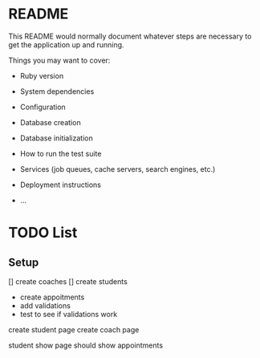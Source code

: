 # README

This README would normally document whatever steps are necessary to get the
application up and running.

Things you may want to cover:

* Ruby version

* System dependencies

* Configuration

* Database creation

* Database initialization

* How to run the test suite

* Services (job queues, cache servers, search engines, etc.)

* Deployment instructions

* ...


# TODO List

## Setup

[] create coaches
[] create students
* create appoitments
* add validations
* test to see if validations work

create student page
create coach page

student show page
    should show appointments
    